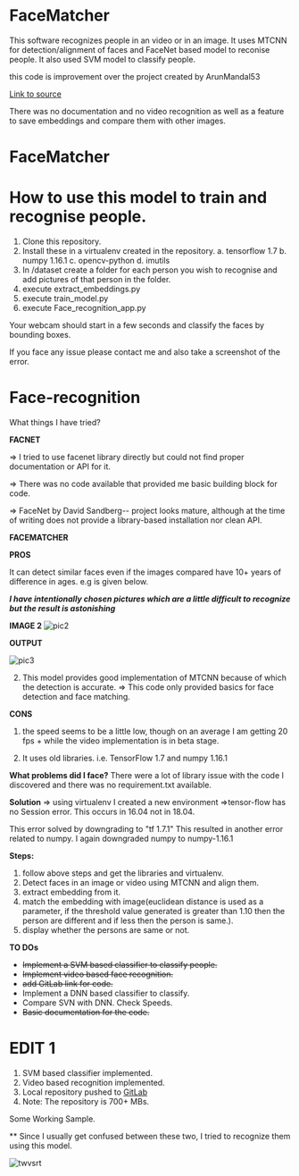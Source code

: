 # FaceMatcher
This software recognizes people in an video or in an image. It uses MTCNN for detection/alignment of faces and FaceNet based model to reconise people. It also used SVM model to classify people. 

this code is improvement over the project created by ArunMandal53

[Link to source](https://github.com/arunmandal53/facematch)

There was no documentation and no video recognition as well as a feature to save embeddings and compare them with other images.

# FaceMatcher

#  How to use this model to train and recognise people.

1. Clone this repository.
2. Install these in a virtualenv created in the repository.
    a. tensorflow 1.7
    b. numpy 1.16.1
    c. opencv-python
    d. imutils
2. In /dataset create a folder for each person you wish to recognise and add pictures of that person in the folder.
3. execute extract_embeddings.py
4. execute train_model.py
5. execute Face_recognition_app.py



Your webcam should start in a few seconds and classify the faces by bounding boxes. 

If you face any issue please contact me and also take a screenshot of the error.


# Face-recognition
What things I have tried?

**FACNET**

=> I tried to use facenet library directly but could not find proper documentation or API for it.

=> There was no code available that provided me basic building block for code.

=> FaceNet by David Sandberg-- project looks mature, although at the time of writing does not provide a library-based installation nor clean API.

**FACEMATCHER**

**PROS**

It can detect similar faces even if the images compared have 10+ years of difference in ages. e.g is given below.


***I have intentionally chosen pictures which are a little difficult to recognize but the result is astonishing***

**IMAGE 2**
![pic2](https://gitlab.com/shunyaos/ai-batch/uploads/2a75b2352922af89578030680c31807a/pic2.png)

**OUTPUT**

![pic3](https://gitlab.com/shunyaos/ai-batch/uploads/ba9f3559fd86aa2cbce3c87b26370dc7/pic3.png)


2. This model provides good implementation of MTCNN because of which the detection is accurate.
=> This code only provided basics for face detection and face matching.

**CONS**
1. the speed seems to be a little low, though on an average I am getting 20 fps + while the video implementation is in beta stage.

2. It uses old libraries. i.e. TensorFlow 1.7 and numpy 1.16.1

**What problems did I face?**
There were a lot of library issue with the code I discovered and there was no requirement.txt available.

**Solution**
=> using virtualenv I created a new environment
=>tensor-flow has no Session error.
This occurs in 16.04 not in 18.04.

This error solved by downgrading to "tf 1.7.1"
This resulted in another error related to numpy.
I again downgraded numpy to numpy-1.16.1 


**Steps:**
1. follow above steps and get the libraries and virtualenv.
2. Detect faces in an image or video using MTCNN and align them.
3. extract embedding from it.
4. match the embedding with image(euclidean distance is used as a parameter, if the threshold value generated is greater than 1.10 then the person are different and if less then the person is same.).
5. display whether the persons are same or not.

**TO DOs**
*  ~~Implement a SVM based classifier to classify people.~~
*  ~~Implement video based face recognition.~~
*  ~~add GitLab link for code.~~
*  Implement a DNN based classifier to classify.
*  Compare SVN with DNN. Check Speeds.
*  ~~Basic documentation for the code.~~

# EDIT 1

1. SVM based classifier implemented.
2. Video based recognition implemented.
3. Local repository pushed to [GitLab](https://gitlab.com/shunyaos/ai-batch/tree/Ashish_Surve)
4. Note: The repository is 700+ MBs.  

Some Working Sample.

** Since I usually get confused between these two, I tried to recognize them using this model.
  
![twvsrt](https://gitlab.com/shunyaos/ai-batch/uploads/83bfd86c6b4730b4788fdf50bb4dedfa/twvsrt.png)



